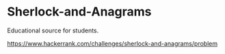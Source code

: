 # Sherlock-and-Anagrams
Educational source for students.

https://www.hackerrank.com/challenges/sherlock-and-anagrams/problem
